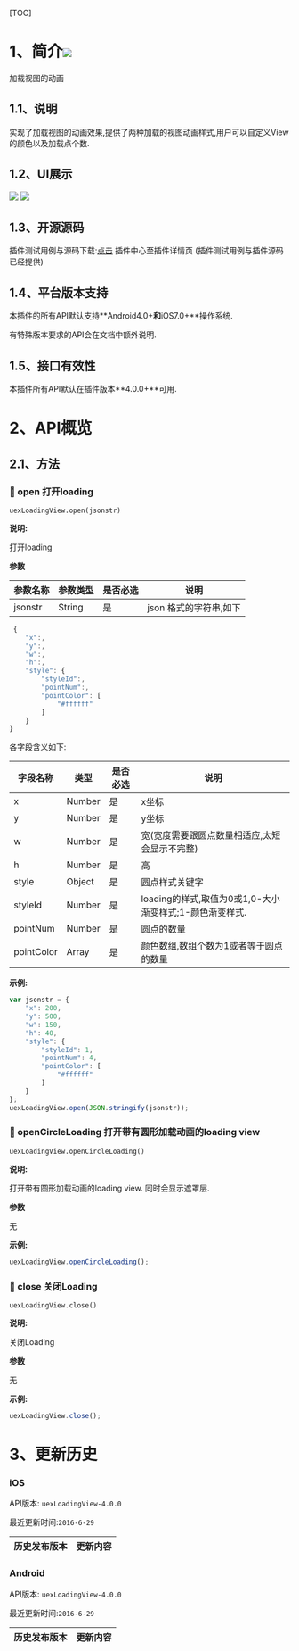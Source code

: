 [TOC]
# 1、简介[![](http://appcan-download.oss-cn-beijing.aliyuncs.com/%E5%85%AC%E6%B5%8B%2Fgf.png)]()
加载视图的动画
## 1.1、说明
实现了加载视图的动画效果,提供了两种加载的视图动画样式,用户可以自定义View的颜色以及加载点个数.
## 1.2、UI展示
 ![](/docImg/975/loading.png)  ![](/docImg/975/loading1&#40;1&#41;.png)
## 1.3、开源源码
插件测试用例与源码下载:[点击](http://plugin.appcan.cn/details.html?id=453_index) 插件中心至插件详情页 (插件测试用例与插件源码已经提供)
## 1.4、平台版本支持

本插件的所有API默认支持**Android4.0+**和**iOS7.0+**操作系统.

有特殊版本要求的API会在文档中额外说明.

## 1.5、接口有效性

本插件所有API默认在插件版本**4.0.0+**可用.
# 2、API概览

## 2.1、方法

### 🍭 open 打开loading

`uexLoadingView.open(jsonstr)`

**说明:**

打开loading

**参数**

| 参数名称    | 参数类型   | 是否必选 | 说明             |
| ------- | ------ | ---- | -------------- |
| jsonstr | String | 是    | json 格式的字符串,如下 |

```javascript
 {  
    "x":,
    "y":,
    "w":,
    "h":,
    "style": {
        "styleId":,
        "pointNum":,
        "pointColor": [
            "#ffffff"
        ]
    }
}
```

各字段含义如下:

| 字段名称       | 类型     | 是否必选 | 说明                                   |
| ---------- | ------ | ---- | ------------------------------------ |
| x          | Number | 是    | x坐标                                  |
| y          | Number | 是    | y坐标                                  |
| w          | Number | 是    | 宽(宽度需要跟圆点数量相适应,太短会显示不完整)             |
| h          | Number | 是    | 高                                    |
| style      | Object | 是    | 圆点样式关键字                              |
| styleId    | Number | 是    | loading的样式,取值为0或1,0-大小渐变样式;1-颜色渐变样式. |
| pointNum   | Number | 是    | 圆点的数量                                |
| pointColor | Array  | 是    | 颜色数组,数组个数为1或者等于圆点的数量                 |

**示例:**

```javascript
var jsonstr = {
    "x": 200, 
    "y": 500, 
    "w": 150, 
    "h": 40, 
    "style": {
        "styleId": 1, 
        "pointNum": 4, 
        "pointColor": [
            "#ffffff"
        ]
    }
};
uexLoadingView.open(JSON.stringify(jsonstr));
```

### 🍭 openCircleLoading 打开带有圆形加载动画的loading view

`uexLoadingView.openCircleLoading()`

**说明:**

打开带有圆形加载动画的loading view. 同时会显示遮罩层.

**参数**

无


**示例:**

```javascript
uexLoadingView.openCircleLoading();
```

### 🍭 close 关闭Loading

`uexLoadingView.close()`

**说明:**

关闭Loading

**参数**

无

**示例:**

```javascript
uexLoadingView.close();
```

# 3、更新历史

### iOS

API版本: `uexLoadingView-4.0.0`

最近更新时间:`2016-6-29`

| 历史发布版本 | 更新内容                               |
| ------ | ---------------------------------- |

### Android

API版本: `uexLoadingView-4.0.0`

最近更新时间:`2016-6-29`

| 历史发布版本 | 更新内容                       |
| ------ | -------------------------- |
